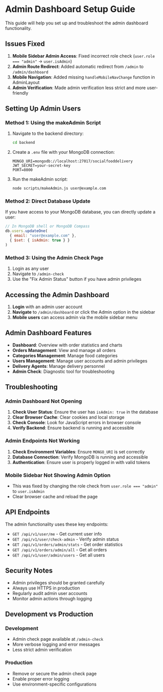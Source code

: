 # Admin Dashboard Setup Guide

This guide will help you set up and troubleshoot the admin dashboard functionality.

## Issues Fixed

1. **Mobile Sidebar Admin Access**: Fixed incorrect role check (`user.role === "admin"` → `user.isAdmin`)
2. **Admin Route Redirect**: Added automatic redirect from `/admin` to `/admin/dashboard`
3. **Mobile Navigation**: Added missing `handleMobileNavChange` function in AdminLayout
4. **Admin Verification**: Made admin verification less strict and more user-friendly

## Setting Up Admin Users

### Method 1: Using the makeAdmin Script

1. Navigate to the backend directory:
   ```bash
   cd backend
   ```

2. Create a `.env` file with your MongoDB connection:
   ```env
   MONGO_URI=mongodb://localhost:27017/socialfooddelivery
   JWT_SECRET=your-secret-key
   PORT=8000
   ```

3. Run the makeAdmin script:
   ```bash
   node scripts/makeAdmin.js user@example.com
   ```

### Method 2: Direct Database Update

If you have access to your MongoDB database, you can directly update a user:

```javascript
// In MongoDB shell or MongoDB Compass
db.users.updateOne(
  { email: "user@example.com" },
  { $set: { isAdmin: true } }
)
```

### Method 3: Using the Admin Check Page

1. Login as any user
2. Navigate to `/admin-check` 
3. Use the "Fix Admin Status" button if you have admin privileges

## Accessing the Admin Dashboard

1. **Login** with an admin user account
2. **Navigate** to `/admin/dashboard` or click the Admin option in the sidebar
3. **Mobile users** can access admin via the mobile sidebar menu

## Admin Dashboard Features

- **Dashboard**: Overview with order statistics and charts
- **Orders Management**: View and manage all orders
- **Categories Management**: Manage food categories
- **Users Management**: Manage user accounts and admin privileges
- **Delivery Agents**: Manage delivery personnel
- **Admin Check**: Diagnostic tool for troubleshooting

## Troubleshooting

### Admin Dashboard Not Opening

1. **Check User Status**: Ensure the user has `isAdmin: true` in the database
2. **Clear Browser Cache**: Clear cookies and local storage
3. **Check Console**: Look for JavaScript errors in browser console
4. **Verify Backend**: Ensure backend is running and accessible

### Admin Endpoints Not Working

1. **Check Environment Variables**: Ensure `MONGO_URI` is set correctly
2. **Database Connection**: Verify MongoDB is running and accessible
3. **Authentication**: Ensure user is properly logged in with valid tokens

### Mobile Sidebar Not Showing Admin Option

- This was fixed by changing the role check from `user.role === "admin"` to `user.isAdmin`
- Clear browser cache and reload the page

## API Endpoints

The admin functionality uses these key endpoints:

- `GET /api/v1/user/me` - Get current user info
- `GET /api/v1/user/check-admin` - Verify admin status
- `GET /api/v1/orders/admin/stats` - Get order statistics
- `GET /api/v1/orders/admin/all` - Get all orders
- `GET /api/v1/user/admin/users` - Get all users

## Security Notes

- Admin privileges should be granted carefully
- Always use HTTPS in production
- Regularly audit admin user accounts
- Monitor admin actions through logging

## Development vs Production

### Development
- Admin check page available at `/admin-check`
- More verbose logging and error messages
- Less strict admin verification

### Production
- Remove or secure the admin check page
- Enable proper error logging
- Use environment-specific configurations 